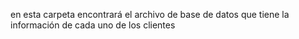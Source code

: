 en esta carpeta encontrará el archivo de base de datos que tiene la información de cada uno de los clientes